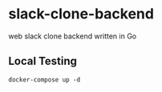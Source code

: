 # slack-clone-backend
web slack clone backend written in Go

## Local Testing
```
docker-compose up -d
```